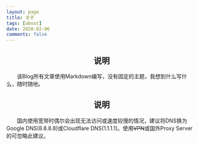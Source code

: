 ```yaml
---
layout: page
title: 关于
tags: [about]
date: 2020-02-06
comments: false
---
```


## <center>说明</center>
&emsp;&emsp;该Blog所有文章使用Markdown编写，没有固定的主题，我想到什么写什么，随时随地。
## <center>说明</center>
&emsp;&emsp;国内使用宽带时偶尔会出现无法访问或速度较慢的情况，建议将DNS换为Google DNS(8.8.8.8)或Cloudflare DNS(1.1.1.1)。使用~~VPN~~或国外Proxy Server的可忽略此建议。
